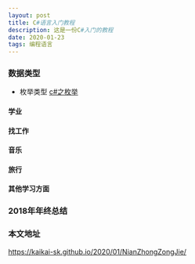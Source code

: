 ```yaml
---
layout: post
title: C#语言入门教程
description: 这是一份C#入门的教程
date: 2020-01-23
tags: 编程语言   
---
```


### 数据类型

* 枚举类型
[c#之枚举](https://kaikai-sk.github.io/blogs/mds/CSharp/c#之枚举)

#### 学业
#### 找工作
#### 音乐
#### 旅行
#### 其他学习方面



### 2018年年终总结


### 本文地址

https://kaikai-sk.github.io/2020/01/NianZhongZongJie/